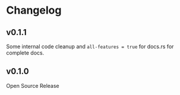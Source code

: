 # Changelog

## v0.1.1

Some internal code cleanup and `all-features = true` for docs.rs for complete docs.

## v0.1.0

Open Source Release
